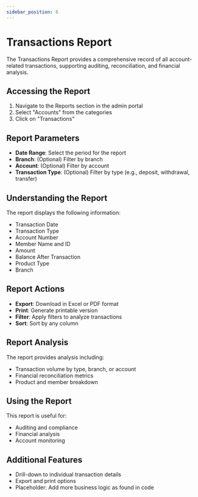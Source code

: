 ```yaml
---
sidebar_position: 6
---
```


# Transactions Report

The Transactions Report provides a comprehensive record of all account-related transactions, supporting auditing, reconciliation, and financial analysis.

## Accessing the Report

1. Navigate to the Reports section in the admin portal
2. Select "Accounts" from the categories
3. Click on "Transactions"

## Report Parameters

- **Date Range**: Select the period for the report
- **Branch**: (Optional) Filter by branch
- **Account**: (Optional) Filter by account
- **Transaction Type**: (Optional) Filter by type (e.g., deposit, withdrawal, transfer)

## Understanding the Report

The report displays the following information:

- Transaction Date
- Transaction Type
- Account Number
- Member Name and ID
- Amount
- Balance After Transaction
- Product Type
- Branch

## Report Actions

- **Export**: Download in Excel or PDF format
- **Print**: Generate printable version
- **Filter**: Apply filters to analyze transactions
- **Sort**: Sort by any column

## Report Analysis

The report provides analysis including:
- Transaction volume by type, branch, or account
- Financial reconciliation metrics
- Product and member breakdown

## Using the Report

This report is useful for:
- Auditing and compliance
- Financial analysis
- Account monitoring

## Additional Features

- Drill-down to individual transaction details
- Export and print options
- Placeholder: Add more business logic as found in code 
